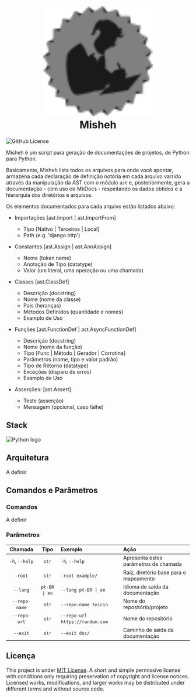 <h1 align="center">
  <img src="./logo.svg" height="300" width="300" alt="Logo Misheh" />
  <br>
  Misheh
</h1>

![GitHub License](https://img.shields.io/github/license/LucasGoncSilva/misheh?labelColor=101010)

<!-- ![GitHub Actions Workflow Status](https://img.shields.io/github/actions/workflow/status/LucasGoncSilva/misheh/XXXXXX.yml?style=flat&labelColor=%23101010) -->

Misheh é um script para geração de documentações de projetos, de Python para Python.

Basicamente, Misheh lista todos os arquivos para onde vocẽ apontar, armazena cada declaração de definição notória em cada arquivo varrido através da manipulação da AST com o módulo `ast` e, posteriormente, gera a documentação - com uso de MkDocs - respeitando os dados obtidos e a hierarquia dos diretórios e arquivos.

Os elementos documentados para cada arquivo estão listados abaixo:

- Importações [ast.Import | ast.ImportFrom]

  - Tipo [Nativo | Terceiros | Local]
  - Path (e.g. 'django.http')

- Constantes [ast.Assign | ast.AnnAssign]

  - Nome (token name)
  - Anotação de Tipo (datatype)
  - Valor (um literal, uma operação ou uma chamada)

- Classes [ast.ClassDef]

  - Descrição (docstring)
  - Nome (nome da classe)
  - Pais (heranças)
  - Métodos Definidos (quantidade e nomes)
  - Examplo de Uso

- Funções [ast.FunctionDef | ast.AsyncFunctionDef]

  - Descrição (docstring)
  - Nome (nome da função)
  - Tipo [Func | Método | Gerador | Corrotina]
  - Parâmetros (nome, tipo e valor padrão)
  - Tipo de Retorno (datatype)
  - Exceções (disparo de erros)
  - Examplo de Uso

- Asserções: [ast.Assert]
  - Teste (asserção)
  - Mensagem (opcional, caso falhe)

## Stack

![Python logo](https://img.shields.io/badge/Python-blue?style=for-the-badge&logo=python&logoColor=FFD43B)

## Arquitetura

A definir

## Comandos e Parâmetros

### Comandos

A definir

### Parâmetros

|    Chamada     |     Tipo      | Exemplo                         | Ação                                   |
| :------------: | :-----------: | :------------------------------ | :------------------------------------- |
| `-h`, `--help` |     `str`     | `-h`, `--help`                  | Apresenta estes parâmetros de chamada  |
|    `-root`     |     `str`     | `-root example/`                | Raíz, diretório base para o mapeamento |
|    `--lang`    | `pt-BR \| en` | `--lang pt-BR \| en`            | Idioma de saída da documentação        |
| `--repo-name`  |     `str`     | `--repo-name toicin`            | Nome do repositório/projeto            |
|  `--repo-url`  |     `str`     | `--repo-url https://random.com` | Nome do repositório                    |
|    `--exit`    |     `str`     | `--exit doc/`                   | Caminho de saída da documentação       |

## Licença

This project is under [MIT License](https://choosealicense.com/licenses/mit/). A short and simple permissive license with conditions only requiring preservation of copyright and license notices. Licensed works, modifications, and larger works may be distributed under different terms and without source code.
